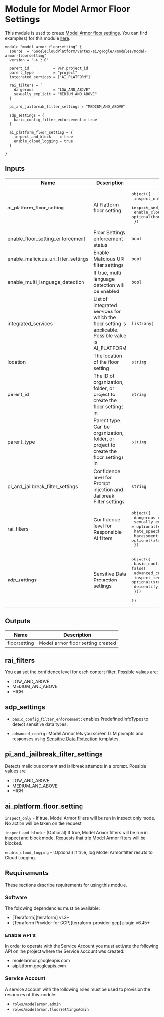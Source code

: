 # Module for Model Armor Floor Settings

This module is used to create [Model Armor floor settings](https://cloud.google.com/security-command-center/docs/model_armor_floor_settings). You can find example(s) for this module [here](https://github.com/GoogleCloudPlatform/terraform-google-vertex-ai/tree/main/examples/model-armor-floorsetting-example).

```hcl
module "model_armor_floorsetting" {
  source  = "GoogleCloudPlatform/vertex-ai/google//modules/model-armor-floorsetting"
  version = "~> 2.0"

  parent_id           = var.project_id
  parent_type         = "project"
  integrated_services = ["AI_PLATFORM"]

  rai_filters = {
    dangerous         = "LOW_AND_ABOVE"
    sexually_explicit = "MEDIUM_AND_ABOVE"
  }

  pi_and_jailbreak_filter_settings = "MEDIUM_AND_ABOVE"

  sdp_settings = {
    basic_config_filter_enforcement = true
  }

  ai_platform_floor_setting = {
    inspect_and_block    = true
    enable_cloud_logging = true
  }

}
```

<!-- BEGINNING OF PRE-COMMIT-TERRAFORM DOCS HOOK -->
## Inputs

| Name | Description | Type | Default | Required |
|------|-------------|------|---------|:--------:|
| ai\_platform\_floor\_setting | AI Platform floor setting | <pre>object({<br>    inspect_only         = optional(bool)<br>    inspect_and_block    = optional(bool)<br>    enable_cloud_logging = optional(bool)<br>  })</pre> | `null` | no |
| enable\_floor\_setting\_enforcement | Floor Settings enforcement status | `bool` | `true` | no |
| enable\_malicious\_uri\_filter\_settings | Enable Malicious URI filter settings | `bool` | `false` | no |
| enable\_multi\_language\_detection | If true, multi language detection will be enabled | `bool` | `true` | no |
| integrated\_services | List of integrated services for which the floor setting is applicable. Possible value is AI\_PLATFORM | `list(any)` | `[]` | no |
| location | The location of the floor setting | `string` | `"global"` | no |
| parent\_id | The ID of organization, folder, or project to create the floor settings in | `string` | n/a | yes |
| parent\_type | Parent type. Can be organization, folder, or project to create the floor settings in | `string` | n/a | yes |
| pi\_and\_jailbreak\_filter\_settings | Confidence level for Prompt injection and Jailbreak Filter settings | `string` | `null` | no |
| rai\_filters | Confidence level for Responsible AI filters | <pre>object({<br>    dangerous         = optional(string)<br>    sexually_explicit = optional(string)<br>    hate_speech       = optional(string)<br>    harassment        = optional(string)<br>  })</pre> | `null` | no |
| sdp\_settings | Sensitive Data Protection settings | <pre>object({<br>    basic_config_filter_enforcement = optional(bool, false)<br>    advanced_config = optional(object({<br>      inspect_template    = optional(string)<br>      deidentify_template = optional(string)<br>    }))<br>  })</pre> | `null` | no |

## Outputs

| Name | Description |
|------|-------------|
| floorsetting | Model armor floor setting created |

<!-- END OF PRE-COMMIT-TERRAFORM DOCS HOOK -->


## rai_filters
You can set the confidence level for each content filter. Possible values are:

- LOW_AND_ABOVE
- MEDIUM_AND_ABOVE
- HIGH

## sdp_settings
- `basic_config_filter_enforcement:` enables Predefined infoTypes to detect [sensitive data types](https://cloud.google.com/security-command-center/docs/sanitize-prompts-responses#basic_sdp_configuration).

- `advanced_config:` Model Armor lets you screen LLM prompts and responses using [Sensitive Data Protection](https://cloud.google.com/security-command-center/docs/sanitize-prompts-responses#advanced_sdp_configuration) templates.

## pi_and_jailbreak_filter_settings
Detects [malicious content and jailbreak](https://cloud.google.com/security-command-center/docs/key-concepts-model-armor#ma-prompt-injection) attempts in a prompt. Possible values are

- LOW_AND_ABOVE
- MEDIUM_AND_ABOVE
- HIGH

## ai_platform_floor_setting
`inspect_only` - If true, Model Armor filters will be run in inspect only mode. No action will be taken on the request.

`inspect_and_block` - (Optional) If true, Model Armor filters will be run in inspect and block mode. Requests that trip Model Armor filters will be blocked.

`enable_cloud_logging` - (Optional) If true, log Model Armor filter results to Cloud Logging.


## Requirements

These sections describe requirements for using this module.

### Software

The following dependencies must be available:

- [Terraform][terraform] v1.3+
- [Terraform Provider for GCP][terraform-provider-gcp] plugin v6.45+

### Enable API's
In order to operate with the Service Account you must activate the following API on the project where the Service Account was created:

- modelarmor.googleapis.com
- aiplatform.googleapis.com

### Service Account

A service account with the following roles must be used to provision the resources of this module:

- `roles/modelarmor.admin`
- `roles/modelarmor.floorSettingsAdmin`
